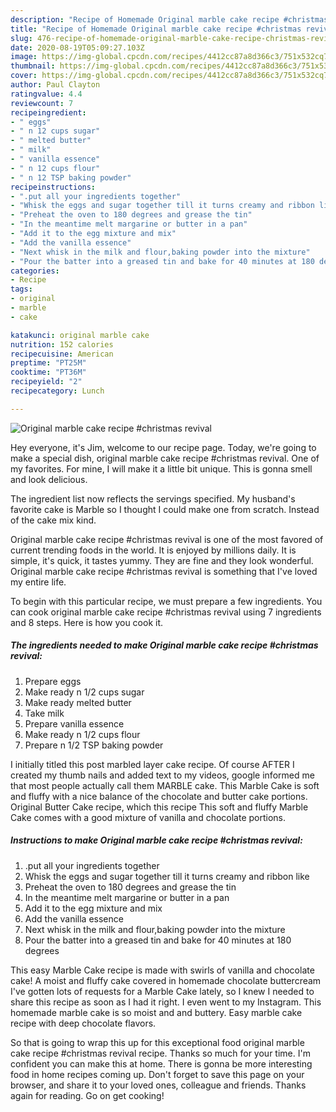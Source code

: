 ```yaml
---
description: "Recipe of Homemade Original marble cake recipe #christmas revival"
title: "Recipe of Homemade Original marble cake recipe #christmas revival"
slug: 476-recipe-of-homemade-original-marble-cake-recipe-christmas-revival
date: 2020-08-19T05:09:27.103Z
image: https://img-global.cpcdn.com/recipes/4412cc87a8d366c3/751x532cq70/original-marble-cake-recipe-christmas-revival-recipe-main-photo.jpg
thumbnail: https://img-global.cpcdn.com/recipes/4412cc87a8d366c3/751x532cq70/original-marble-cake-recipe-christmas-revival-recipe-main-photo.jpg
cover: https://img-global.cpcdn.com/recipes/4412cc87a8d366c3/751x532cq70/original-marble-cake-recipe-christmas-revival-recipe-main-photo.jpg
author: Paul Clayton
ratingvalue: 4.4
reviewcount: 7
recipeingredient:
- " eggs"
- " n 12 cups sugar"
- " melted butter"
- " milk"
- " vanilla essence"
- " n 12 cups flour"
- " n 12 TSP baking powder"
recipeinstructions:
- ".put all your ingredients together"
- "Whisk the eggs and sugar together till it turns creamy and ribbon like"
- "Preheat the oven to 180 degrees and grease the tin"
- "In the meantime melt margarine or butter in a pan"
- "Add it to the egg mixture and mix"
- "Add the vanilla essence"
- "Next whisk in the milk and flour,baking powder into the mixture"
- "Pour the batter into a greased tin and bake for 40 minutes at 180 degrees"
categories:
- Recipe
tags:
- original
- marble
- cake

katakunci: original marble cake 
nutrition: 152 calories
recipecuisine: American
preptime: "PT25M"
cooktime: "PT36M"
recipeyield: "2"
recipecategory: Lunch

---
```



![Original marble cake recipe #christmas revival](https://img-global.cpcdn.com/recipes/4412cc87a8d366c3/751x532cq70/original-marble-cake-recipe-christmas-revival-recipe-main-photo.jpg)

Hey everyone, it's Jim, welcome to our recipe page. Today, we're going to make a special dish, original marble cake recipe #christmas revival. One of my favorites. For mine, I will make it a little bit unique. This is gonna smell and look delicious.

The ingredient list now reflects the servings specified. My husband&#39;s favorite cake is Marble so I thought I could make one from scratch. Instead of the cake mix kind.

Original marble cake recipe #christmas revival is one of the most favored of current trending foods in the world. It is enjoyed by millions daily. It is simple, it's quick, it tastes yummy. They are fine and they look wonderful. Original marble cake recipe #christmas revival is something that I've loved my entire life.


To begin with this particular recipe, we must prepare a few ingredients. You can cook original marble cake recipe #christmas revival using 7 ingredients and 8 steps. Here is how you cook it.

<!--inarticleads1-->

##### The ingredients needed to make Original marble cake recipe #christmas revival:

1. Prepare  eggs
1. Make ready  n 1/2 cups sugar
1. Make ready  melted butter
1. Take  milk
1. Prepare  vanilla essence
1. Make ready  n 1/2 cups flour
1. Prepare  n 1/2 TSP baking powder


I initially titled this post marbled layer cake recipe. Of course AFTER I created my thumb nails and added text to my videos, google informed me that most people actually call them MARBLE cake. This Marble Cake is soft and fluffy with a nice balance of the chocolate and butter cake portions. Original Butter Cake recipe, which this recipe This soft and fluffy Marble Cake comes with a good mixture of vanilla and chocolate portions. 

<!--inarticleads2-->

##### Instructions to make Original marble cake recipe #christmas revival:

1. .put all your ingredients together
1. Whisk the eggs and sugar together till it turns creamy and ribbon like
1. Preheat the oven to 180 degrees and grease the tin
1. In the meantime melt margarine or butter in a pan
1. Add it to the egg mixture and mix
1. Add the vanilla essence
1. Next whisk in the milk and flour,baking powder into the mixture
1. Pour the batter into a greased tin and bake for 40 minutes at 180 degrees


This easy Marble Cake recipe is made with swirls of vanilla and chocolate cake! A moist and fluffy cake covered in homemade chocolate buttercream I&#39;ve gotten lots of requests for a Marble Cake lately, so I knew I needed to share this recipe as soon as I had it right. I even went to my Instagram. This homemade marble cake is so moist and and buttery. Easy marble cake recipe with deep chocolate flavors. 

So that is going to wrap this up for this exceptional food original marble cake recipe #christmas revival recipe. Thanks so much for your time. I'm confident you can make this at home. There is gonna be more interesting food in home recipes coming up. Don't forget to save this page on your browser, and share it to your loved ones, colleague and friends. Thanks again for reading. Go on get cooking!
